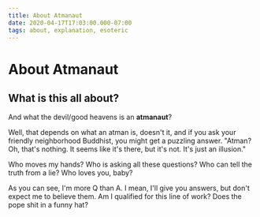 ```yaml
---
title: About Atmanaut
date: 2020-04-17T17:03:00.000-07:00
tags: about, explanation, esoteric
---
```


# About Atmanaut

## What is this all about?

And what the devil/good heavens is an **atmanaut**?

Well, that depends on what an atman is, doesn't it, and if you ask your friendly neighborhood Buddhist, you might get a puzzling answer. "Atman? Oh, that's nothing. It seems like it's there, but it's not. It's just an illusion."

Who moves my hands? Who is asking all these questions? Who can tell the truth from a lie? Who loves you, baby?

As you can see, I'm more Q than A. I mean, I'll give you answers, but don't expect me to believe them. Am I qualified for this line of work? Does the pope shit in a funny hat?
